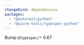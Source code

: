```yaml
---
changeKind: dependencies
packages:
  - "@autorest/python"
  - "@azure-tools/typespec-python"
---
```


Bump `@typespec/*` 0.67